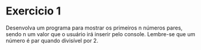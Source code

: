 # Exercicio 1

Desenvolva um programa para mostrar os primeiros n números pares, sendo n um valor
que o usuário irá inserir pelo console. Lembre-se que um número é par quando divisível por
2.
